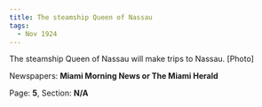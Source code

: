 ```yaml
---  
title: The steamship Queen of Nassau  
tags:  
  - Nov 1924  
---  
```

  
The steamship Queen of Nassau will make trips to Nassau. [Photo]  
  
Newspapers: **Miami Morning News or The Miami Herald**  
  
Page: **5**, Section: **N/A** 
